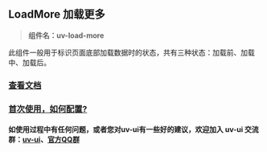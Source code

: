 ## LoadMore 加载更多

> **组件名：uv-load-more**

此组件一般用于标识页面底部加载数据时的状态，共有三种状态：加载前、加载中、加载后。

### <a href="https://www.uvui.cn/components/loadMore.html" target="_blank">查看文档</a>

### <a href="https://www.uvui.cn/components/quickstart.html" target="_blank">首次使用，如何配置?</a>

#### 如使用过程中有任何问题，或者您对uv-ui有一些好的建议，欢迎加入 uv-ui 交流群：<a href="https://ext.dcloud.net.cn/plugin?id=12287" target="_blank">uv-ui</a>、<a href="https://www.uvui.cn/components/addQQGroup.html" target="_blank">官方QQ群</a>
